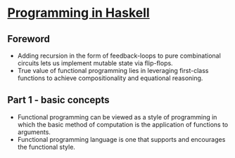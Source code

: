# [Programming in Haskell](https://www.goodreads.com/book/show/912217)
## Foreword
- Adding recursion in the form of feedback-loops to pure combinational circuits lets us implement mutable state via flip-flops.
- True value of functional programming lies in leveraging first-class functions to achieve compositionality and equational reasoning.

## Part 1 - basic concepts
- Functional programming can be viewed as a style of programming in which the basic method of computation is the application of functions to arguments.
- Functional programming language is one that supports and encourages the functional style.